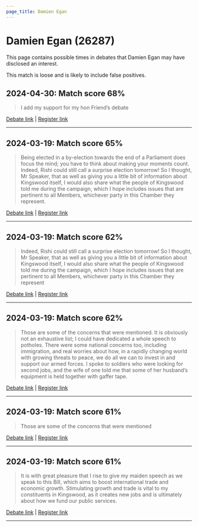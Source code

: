 ```yaml
---
page_title: Damien Egan
---
```


# Damien Egan  (26287)

This page contains possible times in debates that Damien Egan may have disclosed an interest.

This match is loose and is likely to include false positives. 



## 2024-04-30: Match score 68%

>I add my support for my hon Friend’s debate

[Debate link](https://www.theyworkforyou.com/debates/?id=2024-04-30a.234.5) | [Register link](https://www.theyworkforyou.com/mp/26287/register)


---



## 2024-03-19: Match score 65%

>Being elected in a by-election towards the end of a Parliament does focus the mind; you have to think about making your moments count. Indeed, Rishi could still call a surprise election tomorrow! So I thought, Mr Speaker, that as well as giving you a little bit of information about Kingswood itself, I would also share what the people of Kingswood told me during the campaign, which I hope includes issues that are pertinent to all Members, whichever party in this Chamber they represent.

[Debate link](https://www.theyworkforyou.com/debates/?id=2024-03-19b.850.1) | [Register link](https://www.theyworkforyou.com/mp/26287/register)


---



## 2024-03-19: Match score 62%

>Indeed, Rishi could still call a surprise election tomorrow! So I thought, Mr Speaker, that as well as giving you a little bit of information about Kingswood itself, I would also share what the people of Kingswood told me during the campaign, which I hope includes issues that are pertinent to all Members, whichever party in this Chamber they represent

[Debate link](https://www.theyworkforyou.com/debates/?id=2024-03-19b.850.1) | [Register link](https://www.theyworkforyou.com/mp/26287/register)


---



## 2024-03-19: Match score 62%

>Those are some of the concerns that were mentioned. It is obviously not an exhaustive list; I could have dedicated a whole speech to potholes. There were some national concerns too, including immigration, and real worries about how, in a rapidly changing world with growing threats to peace, we do all we can to invest in and support our armed forces. I spoke to soldiers who were looking for second jobs, and the wife of one told me that some of her husband’s equipment is held together with gaffer tape.

[Debate link](https://www.theyworkforyou.com/debates/?id=2024-03-19b.850.1) | [Register link](https://www.theyworkforyou.com/mp/26287/register)


---



## 2024-03-19: Match score 61%

>Those are some of the concerns that were mentioned

[Debate link](https://www.theyworkforyou.com/debates/?id=2024-03-19b.850.1) | [Register link](https://www.theyworkforyou.com/mp/26287/register)


---



## 2024-03-19: Match score 61%

>It is with great pleasure that I rise to give my maiden speech as we speak to this Bill, which aims to boost international trade and economic growth. Stimulating growth and trade is vital to my constituents in Kingswood, as it creates new jobs and is ultimately about how we fund our public services.

[Debate link](https://www.theyworkforyou.com/debates/?id=2024-03-19b.850.1) | [Register link](https://www.theyworkforyou.com/mp/26287/register)


---

